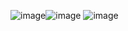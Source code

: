 ![image](https://github.com/user-attachments/assets/cc857bae-dc88-40f3-8013-8fe4f3aa450b)![image](https://github.com/user-attachments/assets/cab05e51-f069-4b18-8b6f-390064ea1a11)
![image](https://github.com/user-attachments/assets/a9a15326-46b1-469b-9cf7-4e55e99ae6ac)
